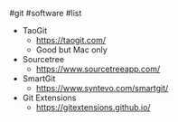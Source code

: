 #git #software #list 
- TaoGit
	- https://taogit.com/
	- Good but Mac only
- Sourcetree
	- https://www.sourcetreeapp.com/
- SmartGit
	- https://www.syntevo.com/smartgit/
- Git Extensions
	- https://gitextensions.github.io/